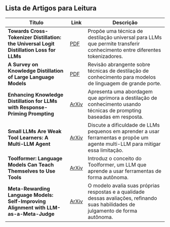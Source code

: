 ## Lista de Artigos para Leitura

| Título | Link | Descrição |
|--------|------|-----------|
| **Towards Cross-Tokenizer Distillation: the Universal Logit Distillation Loss for LLMs** | [PDF](https://arxiv.org/pdf/2402.12030) | Propõe uma técnica de destilação universal para LLMs que permite transferir conhecimento entre diferentes tokenizadores. |
| **A Survey on Knowledge Distillation of Large Language Models** | [PDF](https://arxiv.org/pdf/2402.13116) | Revisão abrangente sobre técnicas de destilação de conhecimento para modelos de linguagem de grande porte. |
| **Enhancing Knowledge Distillation for LLMs with Response-Priming Prompting** | [ArXiv](https://arxiv.org/abs/2412.17846) | Apresenta uma abordagem que aprimora a destilação de conhecimento usando técnicas de prompting baseadas em resposta. |
| **Small LLMs Are Weak Tool Learners: A Multi-LLM Agent** | [ArXiv](https://arxiv.org/abs/2401.07324) | Discute a dificuldade de LLMs pequenos em aprender a usar ferramentas e propõe um agente multi-LLM para mitigar essa limitação. |
| **Toolformer: Language Models Can Teach Themselves to Use Tools** | [ArXiv](https://arxiv.org/abs/2302.04761) | Introduz o conceito do Toolformer, um LLM que aprende a usar ferramentas de forma autônoma. |
| **Meta-Rewarding Language Models: Self-Improving Alignment with LLM-as-a-Meta-Judge** | [ArXiv](https://arxiv.org/html/2407.19594v2) | O modelo avalia suas próprias respostas e a qualidade dessas avaliações, refinando suas habilidades de julgamento de forma autônoma. |


